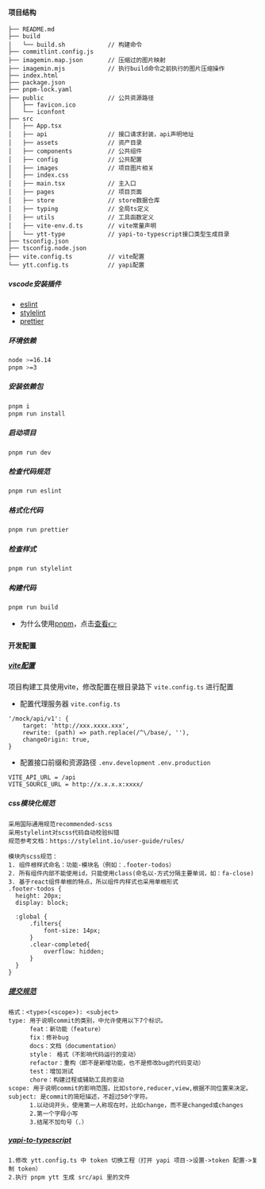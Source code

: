 #### 项目结构

```
├── README.md
├── build  
│   └── build.sh            // 构建命令
├── commitlint.config.js    
├── imagemin.map.json       // 压缩过的图片映射
├── imagemin.mjs            // 执行build命令之前执行的图片压缩操作
├── index.html              
├── package.json
├── pnpm-lock.yaml
├── public                  // 公共资源路径
│   ├── favicon.ico
│   └── iconfont
├── src
│   ├── App.tsx
│   ├── api                 // 接口请求封装，api声明地址
│   ├── assets              // 资产目录
│   ├── components          // 公共组件
│   ├── config              // 公共配置
│   ├── images              // 项目图片相关
│   ├── index.css
│   ├── main.tsx            // 主入口
│   ├── pages               // 项目页面
│   ├── store               // store数据仓库
│   ├── typing              // 全局ts定义
│   ├── utils               // 工具函数定义
│   ├── vite-env.d.ts       // vite常量声明
│   └── ytt-type            // yapi-to-typescript接口类型生成目录
├── tsconfig.json
├── tsconfig.node.json
├── vite.config.ts          // vite配置
└── ytt.config.ts           // yapi配置
```

##### vscode安装插件

- [eslint](https://marketplace.visualstudio.com/items?itemName=dbaeumer.vscode-eslint)
- [stylelint](https://marketplace.visualstudio.com/items?itemName=stylelint.vscode-stylelint)
- [prettier](https://marketplace.visualstudio.com/items?itemName=esbenp.prettier-vscode)

##### 环境依赖

```bash
node >=16.14
pnpm >=3
```

##### 安装依赖包

```bash
pnpm i
pnpm run install
```

##### 启动项目

```bash
pnpm run dev
```

##### 检查代码规范

```bash
pnpm run eslint
```

##### 格式化代码

```bash
pnpm run prettier
```

##### 检查样式

```bash
pnpm run stylelint
```

##### 构建代码

```bash
pnpm run build
```

- 为什么使用[pnpm](https://www.pnpm.cn/cli/add)，点击[查看👉](https://juejin.cn/post/6932046455733485575)

#### 开发配置

##### [vite配置](https://cn.vitejs.dev/config/)

项目构建工具使用vite，修改配置在根目录路下 `vite.config.ts` 进行配置

- 配置代理服务器 `vite.config.ts`

```
'/mock/api/v1': {
    target: 'http://xxx.xxxx.xxx',
    rewrite: (path) => path.replace(/^\/base/, ''),
    changeOrigin: true,
}
```

- 配置接口前缀和资源路径 `.env.development` `.env.production`

```
VITE_API_URL = /api
VITE_SOURCE_URL = http://x.x.x.x:xxxx/
```

##### css模块化规范

```
采用国际通用规范recommended-scss
采用stylelint对scss代码自动校验纠错
规范参考文档：https://stylelint.io/user-guide/rules/

模块内scss规范：
1. 组件根样式命名：功能-模块名（例如：.footer-todos）
2. 所有组件内部不能使用id，只能使用class(命名以-方式分隔主要单词，如：fa-close)
3. 基于react组件单根的特点，所以组件内样式也采用单根形式
.footer-todos {
  height: 20px;
  display: block;

  :global {
      .filters{
          font-size: 14px;
      }
      .clear-completed{
          overflow: hidden;
      }
  }
}
```

##### [提交规范](https://commitlint.js.org/#/)

```
格式：<type>(<scope>): <subject>
type: 用于说明commit的类别，中允许使用以下7个标识。
      feat：新功能（feature）
      fix：修补bug
      docs：文档（documentation）
      style： 格式（不影响代码运行的变动）
      refactor：重构（即不是新增功能，也不是修改bug的代码变动）
      test：增加测试
      chore：构建过程或辅助工具的变动
scope: 用于说明commit的影响范围，比如store,reducer,view,根据不同位置来决定。
subject: 是commit的简短描述，不超过50个字符。
      1.以动词开头，使用第一人称现在时，比如change，而不是changed或changes
      2.第一个字母小写
      3.结尾不加句号（.）
```

##### [yapi-to-typescript](https://fjc0k.github.io/yapi-to-typescript/handbook/)

```
1.修改 ytt.config.ts 中 token 切换工程（打开 yapi 项目->设置->token 配置->复制 token）
2.执行 pnpm ytt 生成 src/api 里的文件
```